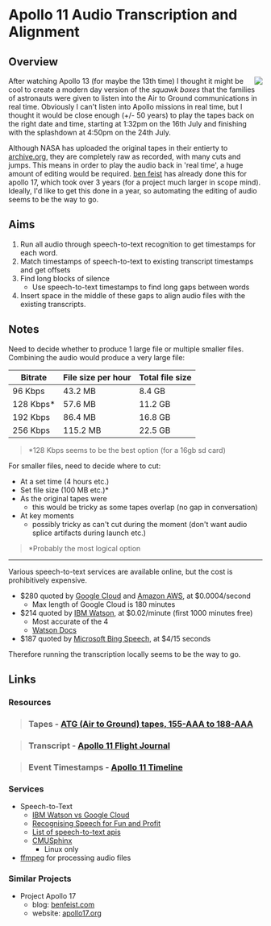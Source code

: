 # Apollo 11 Audio Transcription and Alignment
## Overview

<img align="right" src="https://upload.wikimedia.org/wikipedia/commons/thumb/2/27/Apollo_11_insignia.png/238px-Apollo_11_insignia.png">

After watching Apollo 13 (for maybe the 13th time) I thought it might be cool to create a modern day version of the *squawk boxes* that the families of astronauts were given to listen into the Air to Ground communications in real time. Obviously I can't listen into Apollo missions in real time, but I thought it would be close enough (+/- 50 years) to play the tapes back on the right date and time, starting at 1:32pm on the 16th July and finishing with the splashdown at 4:50pm on the 24th July.

Although NASA has uploaded the original tapes in their entierty to [archive.org](https://archive.org/details/Apollo11Audio), they are completely raw as recorded, with many cuts and jumps. This means in order to play the audio back in 'real time', a huge amount of editing would be required.  [ben feist](http://benfeist.com/project-apollo-17/) has already done this for apollo 17, which took over 3 years (for a project much larger in scope mind). Ideally, I'd like to get this done in a year, so automating the editing of audio seems to be the way to go.

## Aims

1. Run all audio through speech-to-text recognition to get timestamps for each word.
2. Match timestamps of speech-to-text to existing transcript timestamps and get offsets
3. Find long blocks of silence
    - Use speech-to-text timestamps to find long gaps between words
4. Insert space in the middle of these gaps to align audio files with the existing transcripts.

## Notes

Need to decide whether to produce 1 large file or multiple smaller files. Combining the audio would produce a very large file:

|Bitrate  |File size per hour|Total file size|
|-------- |------------------|---------------|
|96 Kbps  |43.2 MB           |8.4 GB         |
|128 Kbps*|57.6 MB           |11.2 GB        |
|192 Kbps |86.4 MB           |16.8 GB        |
|256 Kbps |115.2 MB          |22.5 GB        |

> *128 Kbps seems to be the best option (for a 16gb sd card)

For smaller files, need to decide where to cut:
- At a set time (4 hours etc.)
- Set file size (100 MB etc.)*
- As the original tapes were
    - this would be tricky as some tapes overlap (no gap in conversation)
- At key moments
    - possibly tricky as can't cut during the moment (don't want audio splice artifacts during launch etc.)

> *Probably the most logical option

***

Various speech-to-text services are available online, but the cost is prohibitively expensive.

- $280 quoted by [Google Cloud](https://cloud.google.com/speech-to-text/) and [Amazon AWS](https://aws.amazon.com/transcribe/), at $0.0004/second
    - Max length of Google Cloud is 180 minutes
- $214 quoted by [IBM Watson](https://www.ibm.com/watson/services/speech-to-text/), at $0.02/minute (first 1000 minutes free)
    - Most accurate of the 4
    - [Watson Docs](https://www.ibm.com/watson/developercloud/speech-to-text/api/v1/curl.html?curl#introduction)
- $187 quoted by [Microsoft Bing Speech](https://azure.microsoft.com/en-us/services/cognitive-services/speech/), at $4/15 seconds

Therefore running the transcription locally seems to be the way to go.

## Links

### Resources

> ### Tapes - [ATG (Air to Ground) tapes, 155-AAA to 188-AAA](https://archive.org/details/Apollo11Audio)

> ### Transcript - [Apollo 11 Flight Journal](https://history.nasa.gov/afj/ap11fj/index.html)

> ### Event Timestamps - [Apollo 11 Timeline](https://history.nasa.gov/SP-4029/Apollo_11i_Timeline.htm)

### Services

- Speech-to-Text
    - [IBM Watson vs Google Cloud](https://dague.net/2017/06/12/comparing-speech-recognition-for-transcripts/)
    - [Recognising Speech for Fun and Profit](https://blog.rebased.pl/2016/12/08/speech-recognition-1.html)
    - [List of speech-to-text apis](https://www.programmableweb.com/category/all/apis?keyword=speech%20recognition)
    - [CMUSphinx](https://github.com/liampuk/aata.git)
      - Linux only
- [ffmpeg](https://www.ffmpeg.org/download.html) for processing audio files 

### Similar Projects
- Project Apollo 17
    - blog:  [benfeist.com](http://benfeist.com/project-apollo-17/)
    - website: [apollo17.org](http://apollo17.org)

